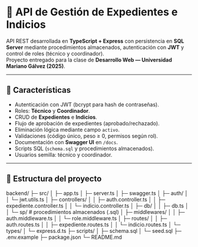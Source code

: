 # 🚀 API de Gestión de Expedientes e Indicios

API REST desarrollada en **TypeScript + Express** con persistencia en **SQL Server** mediante procedimientos almacenados, autenticación con **JWT** y control de roles (técnico y coordinador).  
Proyecto entregado para la clase de **Desarrollo Web — Universidad Mariano Gálvez (2025)**.

---

## 📌 Características

- Autenticación con JWT (bcrypt para hash de contraseñas).
- Roles: **Técnico** y **Coordinador**.
- CRUD de **Expedientes** e **Indicios**.
- Flujo de aprobación de expedientes (aprobado/rechazado).
- Eliminación lógica mediante campo `activo`.
- Validaciones (código único, peso ≥ 0, permisos según rol).
- Documentación con **Swagger UI** en `/docs`.
- Scripts SQL (`schema.sql` y procedimientos almacenados).
- Usuarios semilla: técnico y coordinador.

---

## 📂 Estructura del proyecto

backend/
├─ src/
│ ├─ app.ts
│ ├─ server.ts
│ ├─ swagger.ts
│ ├─ auth/
│ │ └─ jwt.utils.ts
│ ├─ controllers/
│ │ ├─ auth.controller.ts
│ │ ├─ expediente.controller.ts
│ │ └─ indicio.controller.ts
│ ├─ db/
│ │ ├─ db.ts
│ │ └─ sp/ # procedimientos almacenados (.sql)
│ ├─ middlewares/
│ │ ├─ auth.middleware.ts
│ │ └─ role.middleware.ts
│ ├─ routes/
│ │ ├─ auth.routes.ts
│ │ ├─ expediente.routes.ts
│ │ └─ indicio.routes.ts
│ └─ types/
│ └─ express.d.ts
├─ scripts/
│ ├─ schema.sql
│ └─ seed.sql
├─ .env.example
├─ package.json
└─ README.md
